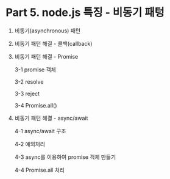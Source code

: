 # Part 5. node.js 특징 - 비동기 패텅

1. 비동기(asynchronous) 패턴

2. 비동기 패턴 해결 - 콜백(callback)

3. 비동기 패턴 해결 - Promise

    3-1 promise 객체

    3-2 resolve

    3-3 reject

    3-4 Promise.all()

4. 비동기 패턴 해결 - async/await

    4-1 async/await 구조

    4-2 예외처리
    
    4-3 async를 이용하여 promise 객체 만들기

    4-4 Promise.all 처리
    